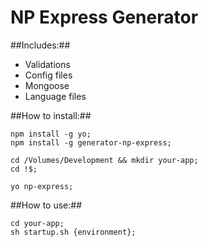 NP Express Generator
====================

##Includes:##

* Validations
* Config files
* Mongoose
* Language files

##How to install:##
```
npm install -g yo;
npm install -g generator-np-express;

cd /Volumes/Development && mkdir your-app;
cd !$;

yo np-express;
```

##How to use:##
```
cd your-app;
sh startup.sh {environment};
```
